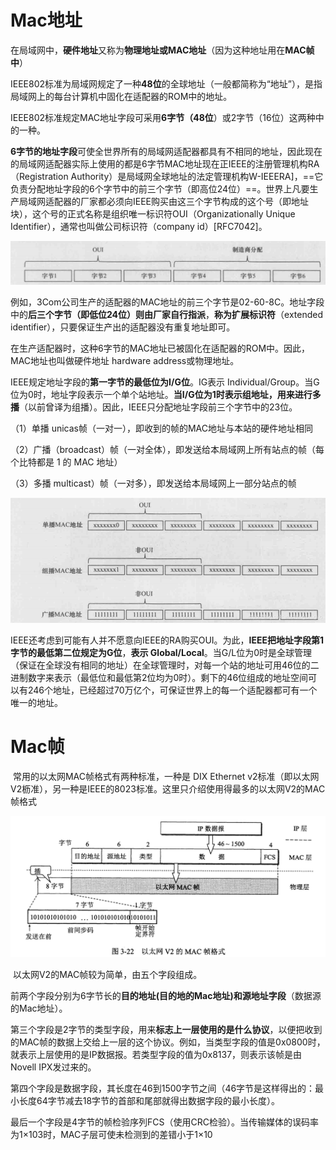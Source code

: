 # Mac地址	

​	在局域网中，**硬件地址**又称为**物理地址或MAC地址**（因为这种地址用在**MAC帧中**）

IEEE802标准为局域网规定了一种**48位**的全球地址（一般都简称为“地址”），是指局域网上的每台计算机中固化在适配器的ROM中的地址。

IEEE802标准规定MAC地址字段可采用**6字节（48位**）或2字节（16位）这两种中的一种。

​	**6字节的地址字段**可使全世界所有的局域网适配器都具有不相同的地址，因此现在的局域网适配器实际上使用的都是6字节MAC地址现在正IEEE的注册管理机构RA（Registration Authority）是局域网全球地址的法定管理机构W-IEEERA]，==它负责分配地址字段的6个字节中的前三个字节（即高位24位）==。世界上凡要生产局域网适配器的厂家都必须向IEEE购买由这三个字节构成的这个号（即地址块），这个号的正式名称是组织唯一标识符OUI（Organizationally Unique Identifier），通常也叫做公司标识符（company id）[RFC7042]。

![在这里插入图片描述](images/20190525172755941.png)

例如，3Com公司生产的适配器的MAC地址的前三个字节是02-60-8C。地址字段中的**后三个字节（即低位24位）则由厂家自行指派**，**称为扩展标识符**（extended identifier），只要保证生产出的适配器没有重复地址即可。

在生产适配器时，这种6字节的MAC地址已被固化在适配器的ROM中。因此，MAC地址也叫做硬件地址 hardware address或物理地址。



IEEE规定地址字段的**第一字节的最低位为I/G位**。IG表示 Individual/Group。当G位为0时，地址字段表示一个单个站地址。**当I/G位为1时表示组地址，用来进行多播**（以前曾译为组播）。因此，IEEE只分配地址字段前三个字节中的23位。

（1）单播 unicas帧（一对一），即收到的帧的MAC地址与本站的硬件地址相同

（2）广播（broadcast）帧（一对全体），即发送给本局域网上所有站点的帧（每个比特都是 1 的 MAC 地址）

（3）多播 multicast）帧（一对多），即发送给本局域网上一部分站点的帧

![在这里插入图片描述](images/20190525172806504.png)

​	IEEE还考虑到可能有人并不愿意向IEEE的RA购买OUI。为此，**IEEE把地址字段第1字节的最低第二位规定为G位**，**表示 Global/Local**。当G/L位为0时是全球管理（保证在全球没有相同的地址）在全球管理时，对每一个站的地址可用46位的二进制数字来表示（最低位和最低第2位均为0时）。剩下的46位组成的地址空间可以有246个地址，已经超过70万亿个，可保证世界上的每一个适配器都可有一个唯一的地址。



# Mac帧

​	常用的以太网MAC帧格式有两种标准，一种是 DIX Ethernet v2标准（即以太网V2枥准），另一种是IEEE的8023标准。这里只介绍使用得最多的以太网V2的MAC帧格式

![img](images/o_200708101436image-20200708181403901.png)

​	以太网V2的MAC帧较为简单，由五个字段组成。

前两个字段分别为6字节长的**目的地址(**目的地的Mac地址)和**源地址字段**（数据源的Mac地址）。

第三个字段是2字节的类型字段，用来**标志上一层使用的是什么协议**，以便把收到的MAC帧的数据上交给上一层的这个协议。例如，当类型字段的值是0x0800时，就表示上层使用的是IP数据报。若类型字段的值为0x8137，则表示该帧是由 Novell IPX发过来的。

第四个字段是数据字段，其长度在46到1500字节之间（46字节是这样得出的：最小长度64字节减去18字节的首部和尾部就得出数据字段的最小长度）。

最后一个字段是4字节的帧检验序列FCS（使用CRC检验）。当传输媒体的误码率为1×103时，MAC子层可使未检测到的差错小于1×10